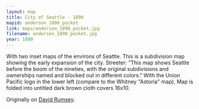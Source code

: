 ```yaml
---
layout: map
title: City of Seattle - 1890
mapid: anderson_1890_pocket
link: maps/anderson_1890_pocket.jpg
filename: anderson_1890_pocket.jpg
year: 1890
---
```


With two inset maps of the environs of Seattle. This is a subdivision map showing the early expansion of the city. Streeter: "This map shows Seattle before the boom of the nineties, with the original subdivisions and ownerships named and blocked out in different colors." With the Union Pacific logo in the lower left (compare to the Whitney "Astoria" map). Map is folded into untitled dark brown cloth covers 16x10.

Originally on [David Rumsey](http://www.davidrumsey.com/luna/servlet/detail/RUMSEY~8~1~215661~5502493:Seattle-And-Environs,-Washington?sort=Pub_List_No_InitialSort%2CPub_Date%2CPub_List_No%2CSeries_No?&qvq=q:seattle;sort:Pub_List_No_InitialSort%2CPub_Date%2CPub_List_No%2CSeries_No;lc:RUMSEY~8~1&mi=128&trs=178#).
